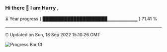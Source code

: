 ### Hi there 👋 I am Harry , 

⏳ Year progress { █████████████████████▁▁▁▁▁▁▁▁▁ } 71.41 %

---

⏰ Updated on Sun, 18 Sep 2022 15:10:26 GMT

![Progress Bar CI](https://github.com/duykhang68/duykhang68/workflows/Progress%20Bar%20CI/badge.svg)
